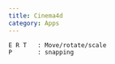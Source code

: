 ```yaml
---
title: Cinema4d
category: Apps
---
```


    E R T   : Move/rotate/scale
    P       : snapping

